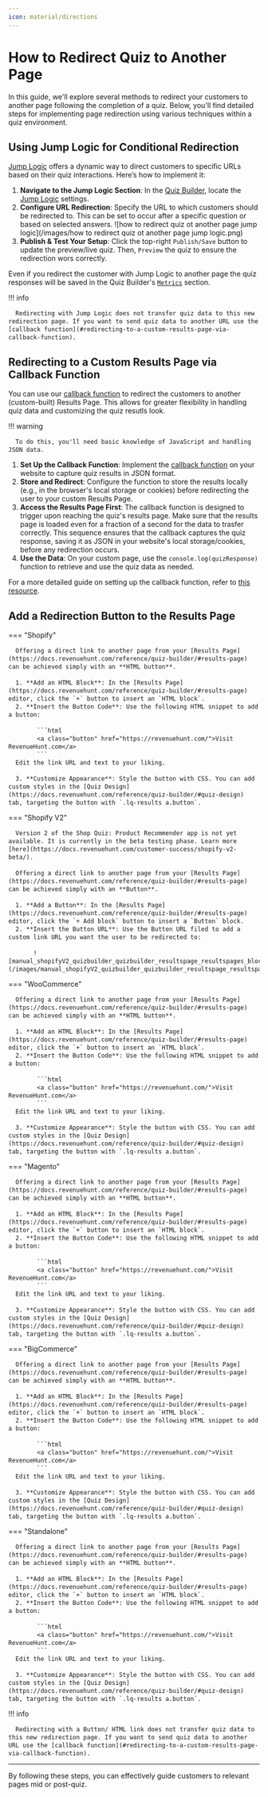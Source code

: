 ```yaml
---
icon: material/directions
---
```


# How to Redirect Quiz to Another Page

In this guide, we'll explore several methods to redirect your customers to another page following the completion of a quiz. Below, you'll find detailed steps for implementing page redirection using various techniques within a quiz environment.

## Using Jump Logic for Conditional Redirection

[Jump Logic](https://docs.revenuehunt.com/how-to-guides/use-jump-logic/) offers a dynamic way to direct customers to specific URLs based on their quiz interactions. Here’s how to implement it:

1. **Navigate to the Jump Logic Section**: In the [Quiz Builder](https://docs.revenuehunt.com/reference/quiz-builder/), locate the [Jump Logic](https://docs.revenuehunt.com/reference/quiz-builder/#jump-logic) settings.
2. **Configure URL Redirection**: Specify the URL to which customers should be redirected to. This can be set to occur after a specific question or based on selected answers.
    	![how to redirect quiz ot another page jump logic](/images/how to redirect quiz ot another page jump logic.png)
3. **Publish & Test Your Setup**: Click the top-right `Publish/Save` button to update the preview/live quiz. Then, `Preview` the quiz to ensure the redirection wors correctly. 

Even if you redirect the customer with Jump Logic to another page the quiz responses will be saved in the Quiz Builder's [`Metrics`](https://docs.revenuehunt.com/reference/quiz-builder/#responses) section.

!!! info

      Redirecting with Jump Logic does not transfer quiz data to this new redirection page. If you want to send quiz data to another URL use the [callback function](#redirecting-to-a-custom-results-page-via-callback-function).

## Redirecting to a Custom Results Page via Callback Function

You can use our [callback function](https://docs.revenuehunt.com/how-to-guides/use-callback-function/) to redirect the customers to another (custom-built) Results Page. This allows for greater flexibility in handling quiz data and customizing the quiz resutls look.

!!! warning

      To do this, you'll need basic knowledge of JavaScript and handling JSON data.

1. **Set Up the Callback Function**: Implement the [callback function](https://docs.revenuehunt.com/how-to-guides/use-callback-function/) on your website to capture quiz results in JSON format.
2. **Store and Redirect**: Configure the function to store the results locally (e.g., in the browser's local storage or cookies) before redirecting the user to your custom Results Page.
3. **Access the Results Page First**: The callback function is designed to trigger upon reaching the quiz's results page. Make sure that the results page is loaded even for a fraction of a second for the data to trasfer correctly. This sequence ensures that the callback captures the quiz response, saving it as JSON in your website's local storage/cookies, before any redirection occurs. 
4. **Use the Data**: On your custom page, use the `console.log(quizResponse)` function to retrieve and use the quiz data as needed.

For a more detailed guide on setting up the callback function, refer to [this resource](https://docs.revenuehunt.com/how-to-guides/use-callback-function/).

## Add a Redirection Button to the Results Page

=== "Shopify"

      Offering a direct link to another page from your [Results Page](https://docs.revenuehunt.com/reference/quiz-builder/#results-page) can be achieved simply with an **HTML button**.

      1. **Add an HTML Block**: In the [Results Page](https://docs.revenuehunt.com/reference/quiz-builder/#results-page) editor, click the `+` button to insert an `HTML block`.
      2. **Insert the Button Code**: Use the following HTML snippet to add a button:

            ```html
            <a class="button" href="https://revenuehunt.com/">Visit RevenueHunt.com</a>
            ```
      Edit the link URL and text to your liking.

      3. **Customize Appearance**: Style the button with CSS. You can add custom styles in the [Quiz Design](https://docs.revenuehunt.com/reference/quiz-builder/#quiz-design) tab, targeting the button with `.lq-results a.button`.

=== "Shopify V2"


      Version 2 of the Shop Quiz: Product Recommender app is not yet available. It is currently in the beta testing phase. Learn more [here](https://docs.revenuehunt.com/customer-success/shopify-v2-beta/).

      Offering a direct link to another page from your [Results Page](https://docs.revenuehunt.com/reference/quiz-builder/#results-page) can be achieved simply with an **Button**.

      1. **Add a Button**: In the [Results Page](https://docs.revenuehunt.com/reference/quiz-builder/#results-page) editor, click the `+ Add block` button to insert a `Button` block.
      2. **Insert the Button URL**: Use the Button URL filed to add a custom link URL you want the user to be redirected to:
           
           ![manual_shopifyV2_quizbuilder_quizbuilder_resultspage_resultspages_blocksettings_button](/images/manual_shopifyV2_quizbuilder_quizbuilder_resultspage_resultspages_blocksettings_button.png)

=== "WooCommerce"

      Offering a direct link to another page from your [Results Page](https://docs.revenuehunt.com/reference/quiz-builder/#results-page) can be achieved simply with an **HTML button**.

      1. **Add an HTML Block**: In the [Results Page](https://docs.revenuehunt.com/reference/quiz-builder/#results-page) editor, click the `+` button to insert an `HTML block`.
      2. **Insert the Button Code**: Use the following HTML snippet to add a button:

            ```html
            <a class="button" href="https://revenuehunt.com/">Visit RevenueHunt.com</a>
            ```
      Edit the link URL and text to your liking.

      3. **Customize Appearance**: Style the button with CSS. You can add custom styles in the [Quiz Design](https://docs.revenuehunt.com/reference/quiz-builder/#quiz-design) tab, targeting the button with `.lq-results a.button`.

=== "Magento"

      Offering a direct link to another page from your [Results Page](https://docs.revenuehunt.com/reference/quiz-builder/#results-page) can be achieved simply with an **HTML button**.

      1. **Add an HTML Block**: In the [Results Page](https://docs.revenuehunt.com/reference/quiz-builder/#results-page) editor, click the `+` button to insert an `HTML block`.
      2. **Insert the Button Code**: Use the following HTML snippet to add a button:

            ```html
            <a class="button" href="https://revenuehunt.com/">Visit RevenueHunt.com</a>
            ```
      Edit the link URL and text to your liking.

      3. **Customize Appearance**: Style the button with CSS. You can add custom styles in the [Quiz Design](https://docs.revenuehunt.com/reference/quiz-builder/#quiz-design) tab, targeting the button with `.lq-results a.button`.

=== "BigCommerce"

      Offering a direct link to another page from your [Results Page](https://docs.revenuehunt.com/reference/quiz-builder/#results-page) can be achieved simply with an **HTML button**.

      1. **Add an HTML Block**: In the [Results Page](https://docs.revenuehunt.com/reference/quiz-builder/#results-page) editor, click the `+` button to insert an `HTML block`.
      2. **Insert the Button Code**: Use the following HTML snippet to add a button:

            ```html
            <a class="button" href="https://revenuehunt.com/">Visit RevenueHunt.com</a>
            ```
      Edit the link URL and text to your liking.

      3. **Customize Appearance**: Style the button with CSS. You can add custom styles in the [Quiz Design](https://docs.revenuehunt.com/reference/quiz-builder/#quiz-design) tab, targeting the button with `.lq-results a.button`.

=== "Standalone"

      Offering a direct link to another page from your [Results Page](https://docs.revenuehunt.com/reference/quiz-builder/#results-page) can be achieved simply with an **HTML button**.

      1. **Add an HTML Block**: In the [Results Page](https://docs.revenuehunt.com/reference/quiz-builder/#results-page) editor, click the `+` button to insert an `HTML block`.
      2. **Insert the Button Code**: Use the following HTML snippet to add a button:

            ```html
            <a class="button" href="https://revenuehunt.com/">Visit RevenueHunt.com</a>
            ```
      Edit the link URL and text to your liking.

      3. **Customize Appearance**: Style the button with CSS. You can add custom styles in the [Quiz Design](https://docs.revenuehunt.com/reference/quiz-builder/#quiz-design) tab, targeting the button with `.lq-results a.button`.

!!! info

      Redirecting with a Button/ HTML link does not transfer quiz data to this new redirection page. If you want to send quiz data to another URL use the [callback function](#redirecting-to-a-custom-results-page-via-callback-function).

--- 
By following these steps, you can effectively guide customers to relevant pages mid or post-quiz.